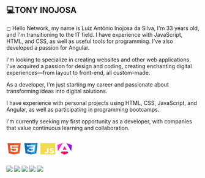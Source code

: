 ## 💻TONY INOJOSA 

◻ Hello Network, my name is Luiz Antônio Inojosa da Silva, I'm 33 years old, and I'm transitioning to the IT field. I have experience with JavaScript, HTML, and CSS, as well as useful tools for programming. I've also developed a passion for Angular.

I'm looking to specialize in creating websites and other web applications. I've acquired a passion for design and coding, creating enchanting digital experiences—from layout to front-end, all custom-made.

As a developer, I'm just starting my career and passionate about transforming ideas into digital solutions.

I have experience with personal projects using HTML, CSS, JavaScript, and Angular, as well as participating in programming bootcamps.

I'm currently seeking my first opportunity as a developer, with companies that value continuous learning and collaboration.

<div style="display: inline_block"><br>
 <img align="center" alt="Tony-HTML" height="30" width="40" src="https://raw.githubusercontent.com/devicons/devicon/master/icons/html5/html5-original.svg">
  <img align="center" alt="Tony-CSS" height="30" width="40" src="https://raw.githubusercontent.com/devicons/devicon/master/icons/css3/css3-original.svg">
   <img align="center" alt="Tony-Js" height="30" width="40" src="https://raw.githubusercontent.com/devicons/devicon/master/icons/javascript/javascript-plain.svg">
  <img align="center" alt="Tony-Angular" height="30" width ="40" src="https://raw.githubusercontent.com/devicons/devicon/master/icons/angular/angular-original.svg">

</div>

##

<div> 
  <a href="https://www.youtube.com/@Tonyinojosa" target="_blank"><img src="https://img.shields.io/badge/YouTube-FF0000?style=for-the-badge&logo=youtube&logoColor=white" target="_blank"></a>
  <a href="https://www.instagram.com/tonyinojosa_/" target="_blank"><img src="https://img.shields.io/badge/-Instagram-%23E4405F?style=for-the-badge&logo=instagram&logoColor=white" target="_blank"></a>
 <a href="https://discord.com/users/1275239790014369864" target="_blank"><img src="https://img.shields.io/badge/Discord-7289DA?style=for-the-badge&logo=discord&logoColor=white" target="_blank"></a> 
<a href="https://w.app/nrqtia" target="_blank"><img src="https://img.shields.io/badge/Whatsapp-7289D?style=for-the-badge&logo=whatsapp&logoColor=white" target="_blank"></a> 
  <a href="https://www.linkedin.com/in/tony-inojosa-b05691320/" target="_blank"><img src="https://img.shields.io/badge/-LinkedIn-%230077B5?style=for-the-badge&logo=linkedin&logoColor=white" target="_blank"></a> 
  
</div>

